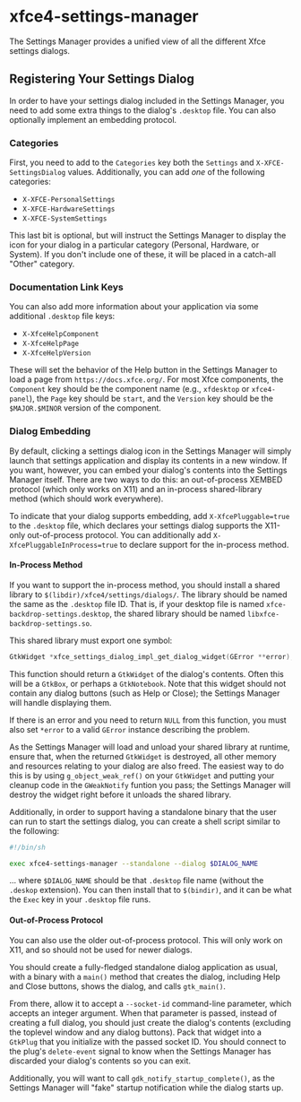 # xfce4-settings-manager

The Settings Manager provides a unified view of all the different Xfce
settings dialogs.

## Registering Your Settings Dialog

In order to have your settings dialog included in the Settings Manager,
you need to add some extra things to the dialog's `.desktop` file.  You
can also optionally implement an embedding protocol.

### Categories

First, you need to add to the `Categories` key both the `Settings` and
`X-XFCE-SettingsDialog` values.  Additionally, you can add *one* of the
following categories:

* `X-XFCE-PersonalSettings`
* `X-XFCE-HardwareSettings`
* `X-XFCE-SystemSettings`

This last bit is optional, but will instruct the Settings Manager to
display the icon for your dialog in a particular category (Personal,
Hardware, or System).  If you don't include one of these, it will be
placed in a catch-all "Other" category.

### Documentation Link Keys

You can also add more information about your application via some
additional `.desktop` file keys:

* `X-XfceHelpComponent`
* `X-XfceHelpPage`
* `X-XfceHelpVersion`

These will set the behavior of the Help button in the Settings Manager
to load a page from `https://docs.xfce.org/`.  For most Xfce components,
the `Component` key should be the component name (e.g., `xfdesktop` or
`xfce4-panel`), the `Page` key should be `start`, and the `Version` key
should be the `$MAJOR.$MINOR` version of the component.

### Dialog Embedding

By default, clicking a settings dialog icon in the Settings Manager will
simply launch that settings application and display its contents in a
new window.  If you want, however, you can embed your dialog's contents
into the Settings Manager itself.  There are two ways to do this: an
out-of-process XEMBED protocol (which only works on X11) and an
in-process shared-library method (which should work everywhere).

To indicate that your dialog supports embedding, add
`X-XfcePluggable=true` to the `.desktop` file, which declares your
settings dialog supports the X11-only out-of-process protocol.  You can
additionally add `X-XfcePluggableInProcess=true` to declare support for
the in-process method.

#### In-Process Method

If you want to support the in-process method, you should install a
shared library to `$(libdir)/xfce4/settings/dialogs/`.  The library
should be named the same as the `.desktop` file ID.  That is, if your
desktop file is named `xfce-backdrop-settings.desktop`, the shared
library should be named `libxfce-backdrop-settings.so`.

This shared library must export one symbol:

```c
GtkWidget *xfce_settings_dialog_impl_get_dialog_widget(GError **error);
```

This function should return a `GtkWidget` of the dialog's contents.
Often this will be a `GtkBox`, or perhaps a `GtkNotebook`.  Note that
this widget should not contain any dialog buttons (such as Help or
Close); the Settings Manager will handle displaying them.

If there is an error and you need to return `NULL` from this function,
you must also set `*error` to a valid `GError` instance describing the
problem.

As the Settings Manager will load and unload your shared library at
runtime, ensure that, when the returned `GtkWidget` is destroyed, all
other memory and resources relating to your dialog are also freed.  The
easiest way to do this is by using `g_object_weak_ref()` on your
`GtkWidget` and putting your cleanup code in the `GWeakNotify` funtion
you pass; the Settings Manager will destroy the widget right before it
unloads the shared library.

Additionally, in order to support having a standalone binary that the
user can run to start the settings dialog, you can create a shell script
similar to the following:

```bash
#!/bin/sh

exec xfce4-settings-manager --standalone --dialog $DIALOG_NAME
```

... where `$DIALOG_NAME` should be that `.desktop` file name (without
the `.deskop` extension).  You can then install that to `$(bindir)`, and
it can be what the `Exec` key in your `.desktop` file runs.

#### Out-of-Process Protocol

You can also use the older out-of-process protocol.  This will only work
on X11, and so should not be used for newer dialogs.

You should create a fully-fledged standalone dialog application as
usual, with a binary with a `main()` method that creates the dialog,
including Help and Close buttons, shows the dialog, and calls
`gtk_main()`.

From there, allow it to accept a `--socket-id` command-line parameter,
which accepts an integer argument.  When that parameter is passed,
instead of creating a full dialog, you should just create the dialog's
contents (excluding the toplevel window and any dialog buttons).  Pack
that widget into a `GtkPlug` that you initialize with the passed socket
ID.  You should connect to the plug's `delete-event` signal to know when
the Settings Manager has discarded your dialog's contents so you can
exit.

Additionally, you will want to call `gdk_notify_startup_complete()`, as
the Settings Manager will "fake" startup notification while the dialog
starts up.
